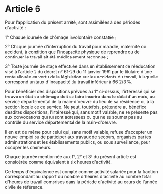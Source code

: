 # Article 6

Pour l'application du présent arrêté, sont assimilées à des périodes d'activité :

1° Chaque journée de chômage involontaire constatée ;

2° Chaque journée d'interruption du travail pour maladie, maternité ou accident, à condition que l'incapacité physique de reprendre ou de continuer le travail ait été médicalement reconnue ;

3° Toute journée de stage effectuée dans un établissement de rééducation visé à l'article 2 du décret n° 61-29 du 11 janvier 1961 par le titulaire d'une rente allouée en vertu de la législation sur les accidents du travail, à laquelle correspond un taux d'incapacité du travail inférieur à 66 2/3 %.

Pour bénéficier des dispositions prévues au 1° ci-dessus, l'intéressé qui se trouve en état de chômage doit se faire inscrire dans le délai d'un mois, au service départemental de la main-d'oeuvre du lieu de sa résidence ou à la section locale de ce service. Ne peut, toutefois, prétendre au bénéfice desdites dispositions, l'intéressé qui, sans motif valable, ne se présente pas aux convocations qui lui sont adressées ou qui ne se soumet pas au contrôle du service départemental de la main-d'oeuvre.

Il en est de même pour celui qui, sans motif valable, refuse d'accepter un nouvel emploi ou de participer aux travaux de secours, organisés par les administrations et les établissements publics, ou sous surveillance, pour occuper les chômeurs.

Chaque journée mentionnée aux 1°, 2° et 3° du présent article est considérée comme équivalent à six heures d'activité.

Ce temps d'équivalence est compté comme activité salariée pour la fraction correspondant au rapport du nombre d'heures d'activité au nombre total d'heures de travail comprises dans la période d'activité au cours de l'année civile de référence.
